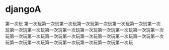 # djangoA

第一次玩
第一次玩第一次玩第一次玩第一次玩第一次玩第一次玩第一次玩第一次玩第一次玩第一次玩第一次玩第一次玩第一次玩第一次玩第一次玩第一次玩第一次玩第一次玩第一次玩第一次玩第一次玩第一次玩第一次玩第一次玩第一次玩第一次玩第一次玩第一次玩第一次玩第一次玩第一次玩第一次玩第一次玩
